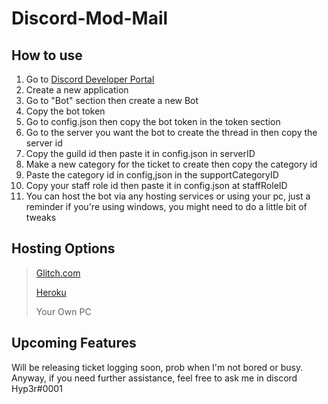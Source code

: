 # Discord-Mod-Mail

## How to use
1. Go to [Discord Developer Portal](https://discord.com/developers/applications)
2. Create a new application
3. Go to "Bot" section then create a new Bot
4. Copy the bot token
5. Go to config.json then copy the bot token in the token section
6. Go to the server you want the bot to create the thread in then copy the server id
7. Copy the guild id then paste it in config.json in serverID
8. Make a new category for the ticket to create then copy the category id
9. Paste the category id in config,json in the supportCategoryID
10. Copy your staff role id then paste it in config.json at staffRoleID
11. You can host the bot via any hosting services or using your pc, just a reminder if you're using windows, you might need to do a little bit of tweaks

## Hosting Options
> [Glitch.com](https://glitch.com/)
>
> [Heroku](https://www.heroku.com/)
>
> Your Own PC

## Upcoming Features
Will be releasing ticket logging soon, prob when I'm not bored or busy. Anyway, if you need further assistance, feel free to ask me in discord Hyp3r#0001
